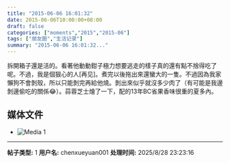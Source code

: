```yaml
---
title: "2015-06-06 16:01:32"
date: 2015-06-06T10:00:00+08:00
draft: false
categories: ["moments","2015","2015-06"]
tags: ["朋友圈","生活记录"]
summary: "2015-06-06 16:01:32..."
---
```


拆開箱子還是活的。看著他動動鉗子極力想要逃走的樣子真的還有點不捨得吃了呢。不過，我是個狠心的人[再见]。煮完以後拖出來還蠻大的一隻。不過因為我家懶狗不會剝殼，所以只能剝完再給他燒。剝出來似乎就沒多少肉了（有可能是我邊剝邊偷吃的關係😂）。蒜蓉芝士燴了一下，配的13年BC省果香味很重的夏多內。

## 媒体文件

- ![Media 1](/Moments/photos/2015-06-06/201506061601320.jpg)

---

**帖子类型:** 1
**用户名:** chenxueyuan001
**处理时间:** 2025/8/28 23:23:16